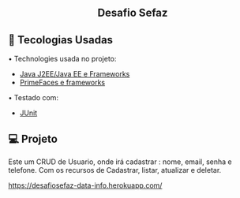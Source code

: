 <h2>
<p align="center">
  Desafio Sefaz
</p>
</h2>



## :rocket: Tecologias Usadas

• Technologies usada no projeto:

- [Java J2EE/Java EE e Frameworks](https://www.oracle.com/java/technologies/)
- [PrimeFaces e frameworks](https://www.primefaces.org/)

• Testado com:

- [JUnit](https://junit.org/junit5/)

## 💻 Projeto

Este um CRUD de Usuario, onde irá cadastrar : nome, email, senha e telefone.
Com os recursos de Cadastrar, listar, atualizar e deletar.


https://desafiosefaz-data-info.herokuapp.com/
